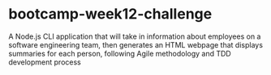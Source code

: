 # bootcamp-week12-challenge
A Node.js CLI application that will take in information about employees on a software engineering team, then generates an HTML webpage that displays summaries for each person, following Agile methodology and TDD development process
